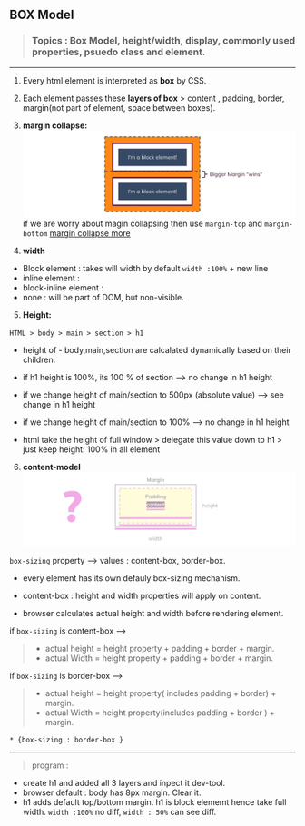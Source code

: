 ## BOX Model

> ### Topics :  Box Model, height/width, display, commonly used properties, psuedo class and element.
***

1. Every html element is interpreted as **box** by CSS.
2. Each element passes these **layers of box** >  content , padding, border, margin(not part of element, space between boxes).
3. **margin collapse:**
![img](https://github.com/lekhrajdinkar/css_html/blob/master/NOTES-CSS/assets/margin.JPG)
if we are worry about magin collapsing then use `margin-top` and `margin-bottom`
[margin collapse more](https://developer.mozilla.org/en-US/docs/Web/CSS/CSS_Box_Model/Mastering_margin_collapsing)

4. **width**
- Block element : takes will width by default `width :100%` + new line
- inline element : 
- block-inline element : 
- none : will be part of DOM, but non-visible.

5. **Height:**

`HTML > body > main > section > h1`
- height of - body,main,section are calcalated dynamically based on their children.
- if h1 height is 100%, its 100 % of section --> no change in h1 height
- if we change height of main/section to 500px (absolute value) --> see change in h1 height
- if we change height of main/section to 100% -->  no change in h1 height

- html take the height of full window > delegate this value down to h1 > just keep height: 100% in all element

6. **content-model**
![img](https://github.com/lekhrajdinkar/css_html/blob/master/NOTES-CSS/assets/cm1.JPG)

`box-sizing` property --> values : content-box, border-box.

- every element has its own defauly box-sizing mechanism.
- content-box : height and width properties will apply on content. 

- browser calculates actual height and width before rendering element.

if  `box-sizing` is content-box --> 
> - actual height = height property  + padding + border + margin.
> - actual Width = height property  + padding + border + margin.

if  `box-sizing` is border-box --> 
> - actual height = height property( includes padding + border) + margin.
> - actual Width = height property(includes padding + border ) + margin.

```
* {box-sizing : border-box }
```
***
> program :
- create h1 and added all 3 layers and inpect it dev-tool.
- browser default : body has 8px margin. Clear it.
- h1 adds default top/bottom margin. h1 is block elememt hence take full width. `width :100%` no diff, `width : 50%` can see diff.


